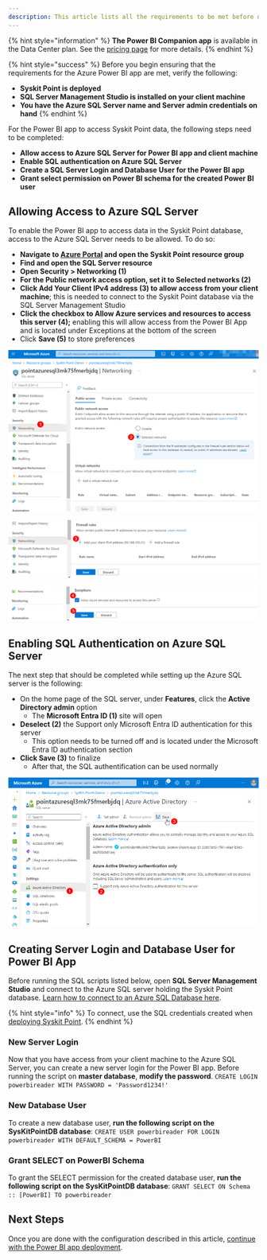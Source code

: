 ```yaml
---
description: This article lists all the requirements to be met before deploying the Syskit Power BI app.
---
```


{% hint style="information" %}
**The Power BI Companion app** is available in the Data Center plan. See the [pricing page](https://www.syskit.com/products/point/pricing/) for more details.
{% endhint %}

{% hint style="success" %}
Before you begin ensuring that the requirements for the Azure Power BI app are met, verify the following:
* **Syskit Point is deployed**
* **SQL Server Management Studio is installed on your client machine**
* **You have the Azure SQL Server name and Server admin credentials on hand**
{% endhint %}

For the Power BI app to access Syskit Point data, the following steps need to be completed:

* **Allow access to Azure SQL Server for Power BI app and client machine**
* **Enable SQL authentication on Azure SQL Server**
* **Create a SQL Server Login and Database User for the Power BI app**
* **Grant select permission on Power BI schema for the created Power BI user**

## Allowing Access to Azure SQL Server

To enable the Power BI app to access data in the Syskit Point database, access to the Azure SQL Server needs to be allowed. 
To do so:
* **Navigate to [Azure Portal](https://portal.azure.com/) and open the Syskit Point resource group**
* **Find and open the SQL Server resource**
* **Open Security > Networking (1)**
* **For the Public network access option, set it to Selected networks (2)**
* **Click Add Your Client IPv4 address (3) to allow access from your client machine**; this is needed to connect to the Syskit Point database via the SQL Server Management Studio
* **Click the checkbox to Allow Azure services and resources to access this server (4);** enabling this will allow access from the Power BI App and is located under Exceptions at the bottom of the screen
* Click **Save (5)** to store preferences


![Azure SQL - Allowing Access](../.gitbook/assets/power-bi-requirements_sql-server.png)

![Azure SQL - Adding IPv4 address](../.gitbook/assets/power-bi-requirements_sql-server-IP.png)

![Azure SQL - Allowing Azure services and resources](../.gitbook/assets/power-bi-requirements_sql-server-azure.png)

## Enabling SQL Authentication on Azure SQL Server

The next step that should be completed while setting up the Azure SQL server is the following:

* On the home page of the SQL server, under **Features**, click the **Active Directory admin** option
  * The **Microsoft Entra ID (1)** site will open
* **Deselect (2)** the Support only Microsoft Entra ID authentication for this server
  * This option needs to be turned off and is located under the Microsoft Entra ID authentication section
* **Click Save (3)** to  finalize 
  * After that, the SQL authentification can be used normally 

![Azure SQL - authentication for server](../.gitbook/assets/upgrade-SQL-to-managed-identity-authentication-sql-server-allow-sql-auth.png)

## Creating Server Login and Database User for Power BI App

Before running the SQL scripts listed below, open **SQL Server Management Studio** and connect to the Azure SQL server holding the Syskit Point database.
[Learn how to connect to an Azure SQL Database here](https://docs.microsoft.com/en-us/sql/ssms/quickstarts/ssms-connect-query-azure-sql?view=sql-server-ver15#connect-to-an-azure-sql-database-or-azure-sql-managed-instance).

{% hint style="info" %}
To connect, use the SQL credentials created when [deploying Syskit Point](../setup/set-up-point-data-center/deployment/deploy-syskit-point.md).
{% endhint %}

### New Server Login
Now that you have access from your client machine to the Azure SQL Server, you can create a new server login for the Power BI app.
Before running the script on **master database**, **modify the password**.
`
CREATE LOGIN powerbireader
    WITH PASSWORD = 'Password1234!'
`

### New Database User

To create a new database user, **run the following script on the SysKitPointDB database**:
`
CREATE USER powerbireader
    FOR LOGIN powerbireader
    WITH DEFAULT_SCHEMA = PowerBI
`

### Grant SELECT on PowerBI Schema

To grant the SELECT permission for the created database user, **run the following script on the SysKitPointDB database**:
`
GRANT SELECT ON Schema :: [PowerBI] TO powerbireader
`

## Next Steps

Once you are done with the configuration described in this article, [continue with the Power BI app deployment](deploy-power-bi-app.md).